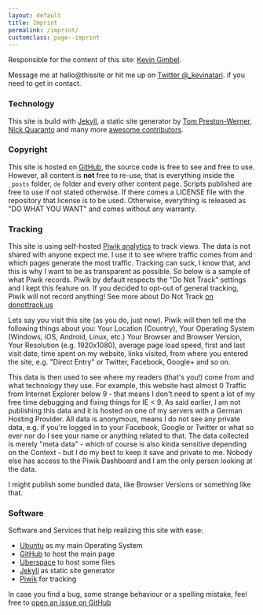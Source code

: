 ```yaml
---
layout: default
title: Imprint
permalink: /imprint/
customclass: page--imprint
---
```


Responsible for the content of this site: [Kevin Gimbel](/about/).

Message me at hallo@thissite or hit me up on [Twitter @_kevinatari](https://twitter.com/_kevinatari). if you need to get in contact.

### Technology

This site is build with [Jekyll](http://jekyllrb.com), a static site generator by [Tom Preston-Werner](http://tom.preston-werner.com/), [Nick Quaranto](http://quaran.to/) and many more [awesome contributors](https://github.com/mojombo/jekyll/graphs/contributors).

### Copyright

This site is hosted on [GitHub](https://github.com/kevingimbel/kevingimbel.github.io), the source code is free to see and free to use. However, all content is **not** free to re-use, that is everything inside the `_posts` folder, `de` folder and every other content page. Scripts published are free to use if not stated otherwise. If there comes a LICENSE file with the repository that license is to be used. Otherwise, everything is released as "DO WHAT YOU WANT" and comes without any warranty.

### Tracking

This site is using self-hosted [Piwik analytics](http://piwik.org/) to track
views. The data is not shared with anyone expect me. I use it to see where
traffic comes from and which pages generate the most traffic. Tracking can suck,
I know that, and this is why I want to be as transparent as possible. So below
is a sample of what Piwik records. Piwik by default respects the "Do Not Track"
settings and I kept this feature on. If you decided to opt-out of general
tracking, Piwik will not record anything! See more about Do Not Track [on
donottrack.us](http://donottrack.us)

Lets say you visit this site (as you do, just now). Piwik will then tell me the following things about you: Your Location (Country), Your Operating System (Windows, iOS, Android, Linux, etc.) Your Browser and Browser Version, Your Resolution (e.g. 1920x1080), average page load speed, first and last visit date, time spent on my website, links visited, from where you entered the site, e.g. "Direct Entry" or Twitter, Facebook, Google+ and so on.


This data is then used to see where my readers (that's you!) come from and what technology they use. For example, this website hast almost 0 Traffic from Internet Explorer below 9 - that means I don't need to spent a lot of my free time debugging and fixing things for IE < 9. As said earlier, I am not publishing this data and it is hosted on one of my servers with a German Hosting Provider. All data is anonymous, means I do not see any private data, e.g. if you're logged in to your Facebook, Google or Twitter or what so ever nor do I see your name or anything related to that. The data collected is merely "meta data" - which of course is also kinda sensitive depending on the Context - but I do my best to keep it save and private to me. Nobody else has access to the Piwik Dashboard and I am the only person looking at the data.

I might publish some bundled data, like Browser Versions or something like that.

### Software

Software and Services that help realizing this site with ease:

- [Ubuntu](http://www.ubuntu.com/) as my main Operating System
- [GitHub](http://github.com) to host the main page
- [Uberspace](http://uberspace.de) to host some files
- [Jekyll](http://jekyllrb.com) as static site generator
- [Piwik](https://piwik.org/) for tracking

In case you find a bug, some strange behaviour or a spelling mistake, feel free to [open an issue on GitHub](https://github.com/kevingimbel/kevingimbel.github.io/issues)

